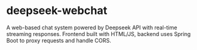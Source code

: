 # deepseek-webchat
A web-based chat system powered by Deepseek API with real-time streaming responses. Frontend built with HTML/JS, backend uses Spring Boot to proxy requests and handle CORS.
